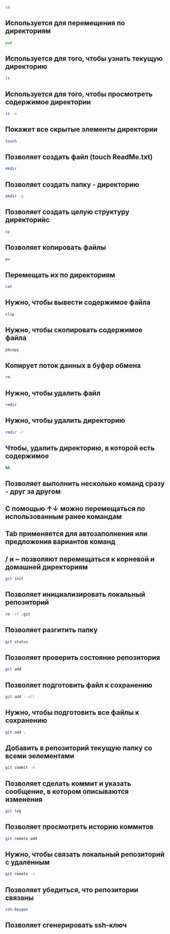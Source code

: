 ```bash
cd
```
## Используется для перемещения по директориям


```bash
pwd
``` 
## Используется для того, чтобы узнать текущую директорию


```bash
ls
``` 
## Используется для того, чтобы просмотреть содержимое директории


```bash
ls -a
```
## Покажет все скрытые элементы директории


```bash
touch
```
## Позволяет создать файл (touch ReadMe.txt)


```bash
mkdir
```
## Позволяет создать папку - директорию


```bash
mkdir -p
```
## Позволяет создать целую структуру директорийc


```bash
cp
```
## Позволяет копировать файлы


```bash
mv
```
## Перемещать их по директориям


```bash
cat
```
## Нужно, чтобы вывести содержимое файла


```bash
clip
```
## Нужно, чтобы скопировать содержимое файла


```bash
pbcopy
```
## Копирует поток данных в буфер обмена


```bash
rm
```
## Нужно, чтобы удалить файл


```bash
rmdir
```
## Нужно, чтобы удалить директорию


```bash
rmdir -r
```
## Чтобы, удалить директорию, в которой есть содержимое


```bash
&&
```
## Позволяет выполнить несколько команд сразу - друг за другом


## С помощью ↑↓ можно перемещаться по использованным ранее командам


## Tab применяется для автозаполнения или предложения вариантов команд


## / и ~ позволяют перемещаться к корневой и домашней директориям 


```bash
git init
```
## Позволяет инициализировать локальный репозиторий


```bash
rm -rf .git
```
## Позволяет разгитить папку


```bash
git status
```
## Позволяет проверить состояние репозитория


```bash
git add
```
## Позволяет подготовить файл к сохранению


```bash
git add --all
```
## Нужно, чтобы подготовить все файлы к сохранению


```bash
git add .
```
## Добавить в репозиторий текущую папку со всеми эелементами


```bash
git commit -m
```
## Позволяет сделать коммит и указать сообщение, в котором описываются изменения


```bash
git log
```
## Позволяет просмотреть историю коммитов


```bash
git remote add
```
## Нужно, чтобы связать локальный репозиторий с удалённым


```bash
git remote -v
```
## Позволяет убедиться, что репозитории связаны


```bash
ssh-keygen
```
## Позволяет сгенерировать ssh-ключ




